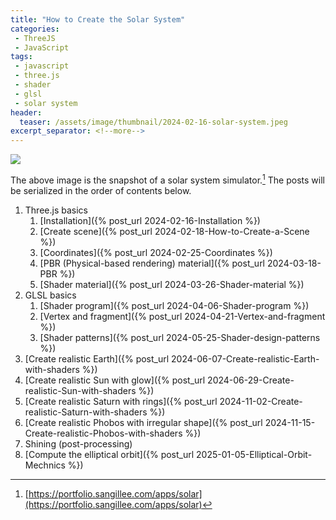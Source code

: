 ```yaml
---
title: "How to Create the Solar System"
categories:
 - ThreeJS
 - JavaScript
tags:
 - javascript
 - three.js
 - shader
 - glsl
 - solar system
header:
  teaser: /assets/image/thumbnail/2024-02-16-solar-system.jpeg
excerpt_separator: <!--more-->
---
```


<img class="imageWideFull" referrerpolicy="no-referrer" src="https://i.imgur.com/usL1piI.png">

The above image is the snapshot of a solar system simulator.[^solarsystem] The posts will be serialized in the order of contents below.

<!--more-->

1. Three.js basics
	1. [Installation]({% post_url 2024-02-16-Installation %})
	1. [Create scene]({% post_url 2024-02-18-How-to-Create-a-Scene %})
	1. [Coordinates]({% post_url 2024-02-25-Coordinates %})
	1. [PBR (Physical-based rendering) material]({% post_url 2024-03-18-PBR %})
	1. [Shader material]({% post_url 2024-03-26-Shader-material %})
1. GLSL basics
	1. [Shader program]({% post_url 2024-04-06-Shader-program %})
	1. [Vertex and fragment]({% post_url 2024-04-21-Vertex-and-fragment %})
	1. [Shader patterns]({% post_url 2024-05-25-Shader-design-patterns %})
1. [Create realistic Earth]({% post_url 2024-06-07-Create-realistic-Earth-with-shaders %})
1. [Create realistic Sun with glow]({% post_url 2024-06-29-Create-realistic-Sun-with-shaders %})
1. [Create realistic Saturn with rings]({% post_url 2024-11-02-Create-realistic-Saturn-with-shaders %})
1. [Create realistic Phobos with irregular shape]({% post_url 2024-11-15-Create-realistic-Phobos-with-shaders %})
1. Shining (post-processing)
1. [Compute the elliptical orbit]({% post_url 2025-01-05-Elliptical-Orbit-Mechnics %})

[^solarsystem]: [https://portfolio.sangillee.com/apps/solar](https://portfolio.sangillee.com/apps/solar)